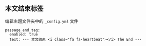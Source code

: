 ## 本文结束标签
编辑主题文件夹中的 `_config.yml` 文件
```
passage_end_tag:
  enabled: true
  text: --- 本文结束 <i class="fa fa-heartbeat"></i> The End ---
```